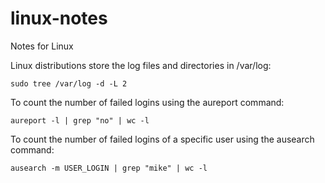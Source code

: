 # linux-notes
Notes for Linux


Linux distributions store the log files and directories in /var/log:

```shell
sudo tree /var/log -d -L 2
```

To count the number of failed logins using the aureport command:
```shell
aureport -l | grep "no" | wc -l
```


To count the number of failed logins  of a specific user using the ausearch command:
```shell
ausearch -m USER_LOGIN | grep "mike" | wc -l 
```
